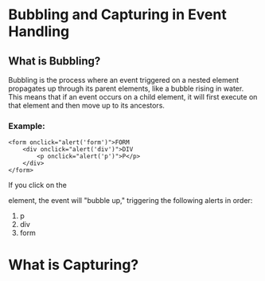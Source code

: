 # Bubbling and Capturing in Event Handling
## What is Bubbling?
Bubbling is the process where an event triggered on a nested element propagates up through its parent elements, like a bubble rising in water. This means that if an event occurs on a child element, it will first execute on that element and then move up to its ancestors.

### Example:
```
<form onclick="alert('form')">FORM
    <div onclick="alert('div')">DIV
        <p onclick="alert('p')">P</p>
    </div>
</form>
```

If you click on the <p> element, the event will "bubble up," triggering the following alerts in order:
1. p
2. div
3. form

# What is Capturing?
